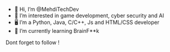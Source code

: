 - 👋 Hi, I’m @MehdiTechDev
- 👀 I’m interested in game development, cyber security and AI
- 🖥️ I’m a Python, Java, C/C++, Js and HTML/CSS developer
- 🌱 I’m currently learning BrainF**k
<!---
MehdiBcr/MehdiBcr is a ✨ special ✨ repository because its `README.md` (this file) appears on your GitHub profile.
You can click the Preview link to take a look at your changes.
--->
Dont forget to follow !
